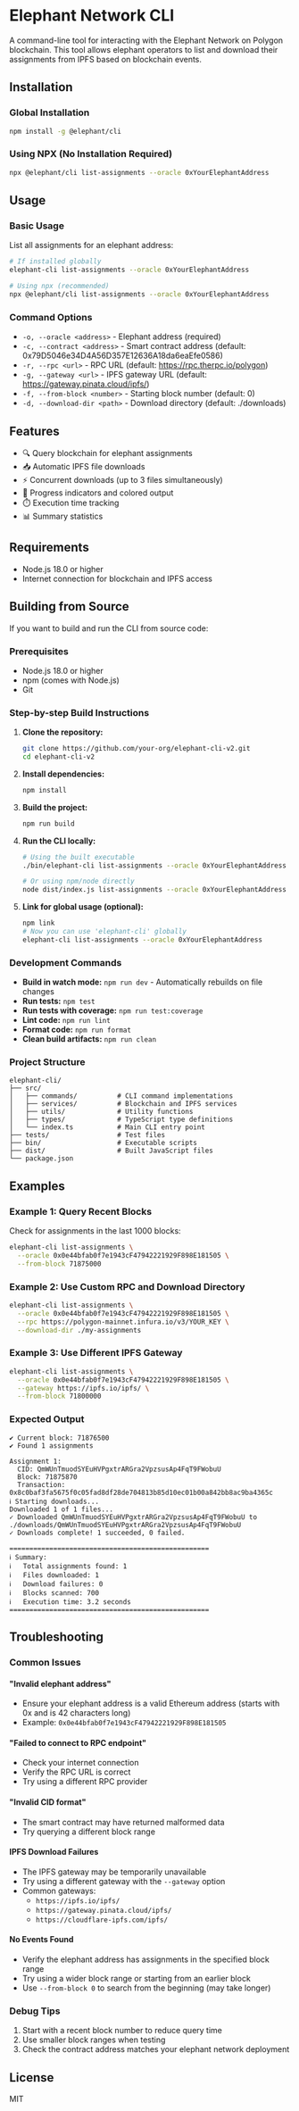 # Elephant Network CLI

A command-line tool for interacting with the Elephant Network on Polygon blockchain. This tool allows elephant operators to list and download their assignments from IPFS based on blockchain events.

## Installation

### Global Installation

```bash
npm install -g @elephant/cli
```

### Using NPX (No Installation Required)

```bash
npx @elephant/cli list-assignments --oracle 0xYourElephantAddress
```

## Usage

### Basic Usage

List all assignments for an elephant address:

```bash
# If installed globally
elephant-cli list-assignments --oracle 0xYourElephantAddress

# Using npx (recommended)
npx @elephant/cli list-assignments --oracle 0xYourElephantAddress
```

### Command Options

- `-o, --oracle <address>` - Elephant address (required)
- `-c, --contract <address>` - Smart contract address (default: 0x79D5046e34D4A56D357E12636A18da6eaEfe0586)
- `-r, --rpc <url>` - RPC URL (default: https://rpc.therpc.io/polygon)
- `-g, --gateway <url>` - IPFS gateway URL (default: https://gateway.pinata.cloud/ipfs/)
- `-f, --from-block <number>` - Starting block number (default: 0)
- `-d, --download-dir <path>` - Download directory (default: ./downloads)

## Features

- 🔍 Query blockchain for elephant assignments
- 📥 Automatic IPFS file downloads
- ⚡ Concurrent downloads (up to 3 files simultaneously)
- 🎯 Progress indicators and colored output
- ⏱️ Execution time tracking
- 📊 Summary statistics

## Requirements

- Node.js 18.0 or higher
- Internet connection for blockchain and IPFS access

## Building from Source

If you want to build and run the CLI from source code:

### Prerequisites

- Node.js 18.0 or higher
- npm (comes with Node.js)
- Git

### Step-by-step Build Instructions

1. **Clone the repository:**

   ```bash
   git clone https://github.com/your-org/elephant-cli-v2.git
   cd elephant-cli-v2
   ```

2. **Install dependencies:**

   ```bash
   npm install
   ```

3. **Build the project:**

   ```bash
   npm run build
   ```

4. **Run the CLI locally:**

   ```bash
   # Using the built executable
   ./bin/elephant-cli list-assignments --oracle 0xYourElephantAddress

   # Or using npm/node directly
   node dist/index.js list-assignments --oracle 0xYourElephantAddress
   ```

5. **Link for global usage (optional):**
   ```bash
   npm link
   # Now you can use 'elephant-cli' globally
   elephant-cli list-assignments --oracle 0xYourElephantAddress
   ```

### Development Commands

- **Build in watch mode:** `npm run dev` - Automatically rebuilds on file changes
- **Run tests:** `npm test`
- **Run tests with coverage:** `npm run test:coverage`
- **Lint code:** `npm run lint`
- **Format code:** `npm run format`
- **Clean build artifacts:** `npm run clean`

### Project Structure

```
elephant-cli/
├── src/
│   ├── commands/          # CLI command implementations
│   ├── services/          # Blockchain and IPFS services
│   ├── utils/             # Utility functions
│   ├── types/             # TypeScript type definitions
│   └── index.ts           # Main CLI entry point
├── tests/                 # Test files
├── bin/                   # Executable scripts
├── dist/                  # Built JavaScript files
└── package.json
```

## Examples

### Example 1: Query Recent Blocks

Check for assignments in the last 1000 blocks:

```bash
elephant-cli list-assignments \
  --oracle 0x0e44bfab0f7e1943cF47942221929F898E181505 \
  --from-block 71875000
```

### Example 2: Use Custom RPC and Download Directory

```bash
elephant-cli list-assignments \
  --oracle 0x0e44bfab0f7e1943cF47942221929F898E181505 \
  --rpc https://polygon-mainnet.infura.io/v3/YOUR_KEY \
  --download-dir ./my-assignments
```

### Example 3: Use Different IPFS Gateway

```bash
elephant-cli list-assignments \
  --oracle 0x0e44bfab0f7e1943cF47942221929F898E181505 \
  --gateway https://ipfs.io/ipfs/ \
  --from-block 71800000
```

### Expected Output

```
✔ Current block: 71876500
✔ Found 1 assignments

Assignment 1:
  CID: QmWUnTmuodSYEuHVPgxtrARGra2VpzsusAp4FqT9FWobuU
  Block: 71875870
  Transaction: 0x8c0baf3fa5675f0c05fad8df28de704813b85d10ec01b00a842bb8ac9ba4365c
ℹ Starting downloads...
Downloaded 1 of 1 files...
✓ Downloaded QmWUnTmuodSYEuHVPgxtrARGra2VpzsusAp4FqT9FWobuU to ./downloads/QmWUnTmuodSYEuHVPgxtrARGra2VpzsusAp4FqT9FWobuU
✓ Downloads complete! 1 succeeded, 0 failed.

==================================================
ℹ Summary:
ℹ   Total assignments found: 1
ℹ   Files downloaded: 1
ℹ   Download failures: 0
ℹ   Blocks scanned: 700
ℹ   Execution time: 3.2 seconds
==================================================
```

## Troubleshooting

### Common Issues

#### "Invalid elephant address"

- Ensure your elephant address is a valid Ethereum address (starts with 0x and is 42 characters long)
- Example: `0x0e44bfab0f7e1943cF47942221929F898E181505`

#### "Failed to connect to RPC endpoint"

- Check your internet connection
- Verify the RPC URL is correct
- Try using a different RPC provider

#### "Invalid CID format"

- The smart contract may have returned malformed data
- Try querying a different block range

#### IPFS Download Failures

- The IPFS gateway may be temporarily unavailable
- Try using a different gateway with the `--gateway` option
- Common gateways:
  - `https://ipfs.io/ipfs/`
  - `https://gateway.pinata.cloud/ipfs/`
  - `https://cloudflare-ipfs.com/ipfs/`

#### No Events Found

- Verify the elephant address has assignments in the specified block range
- Try using a wider block range or starting from an earlier block
- Use `--from-block 0` to search from the beginning (may take longer)

### Debug Tips

1. Start with a recent block number to reduce query time
2. Use smaller block ranges when testing
3. Check the contract address matches your elephant network deployment

## License

MIT
